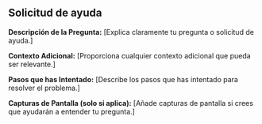 ## Solicitud de ayuda

**Descripción de la Pregunta:**
[Explica claramente tu pregunta o solicitud de ayuda.]

**Contexto Adicional:**
[Proporciona cualquier contexto adicional que pueda ser relevante.]

**Pasos que has Intentado:**
[Describe los pasos que has intentado para resolver el problema.]

**Capturas de Pantalla (solo si aplica):**
[Añade capturas de pantalla si crees que ayudarán a entender tu pregunta.]
